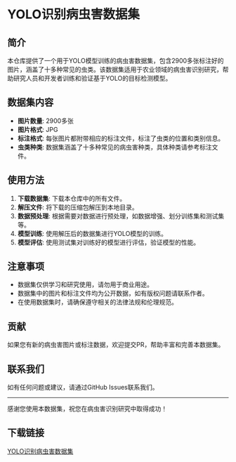 # YOLO识别病虫害数据集

## 简介

本仓库提供了一个用于YOLO模型训练的病虫害数据集，包含2900多张标注好的图片，涵盖了十多种常见的虫类。该数据集适用于农业领域的病虫害识别研究，帮助研究人员和开发者训练和验证基于YOLO的目标检测模型。

## 数据集内容

- **图片数量**: 2900多张
- **图片格式**: JPG
- **标注格式**: 每张图片都附带相应的标注文件，标注了虫类的位置和类别信息。
- **虫类种类**: 数据集涵盖了十多种常见的病虫害种类，具体种类请参考标注文件。

## 使用方法

1. **下载数据集**: 下载本仓库中的所有文件。
2. **解压文件**: 将下载的压缩包解压到本地目录。
3. **数据预处理**: 根据需要对数据进行预处理，如数据增强、划分训练集和测试集等。
4. **模型训练**: 使用解压后的数据集进行YOLO模型的训练。
5. **模型评估**: 使用测试集对训练好的模型进行评估，验证模型的性能。

## 注意事项

- 数据集仅供学习和研究使用，请勿用于商业用途。
- 数据集中的图片和标注文件均为公开数据，如有版权问题请联系作者。
- 在使用数据集时，请确保遵守相关的法律法规和伦理规范。

## 贡献

如果您有新的病虫害图片或标注数据，欢迎提交PR，帮助丰富和完善本数据集。

## 联系我们

如有任何问题或建议，请通过GitHub Issues联系我们。

---

感谢您使用本数据集，祝您在病虫害识别研究中取得成功！

## 下载链接

[YOLO识别病虫害数据集](https://pan.quark.cn/s/2385a93def49)